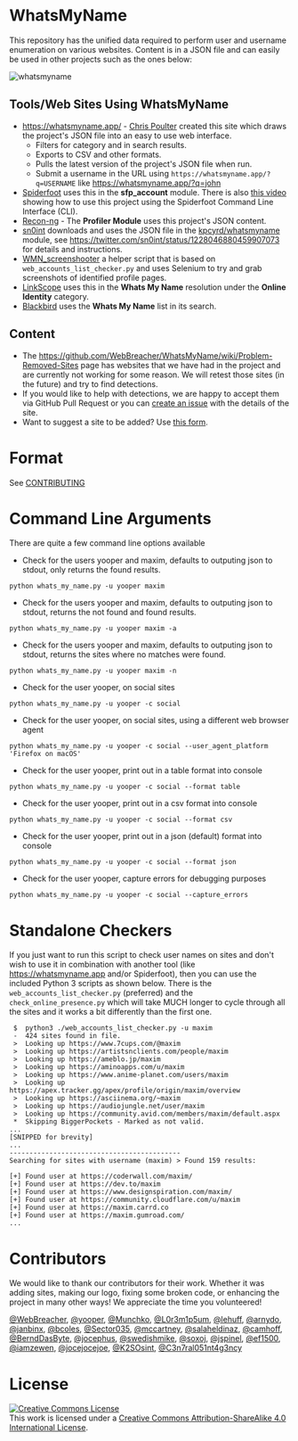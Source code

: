 # WhatsMyName

This repository has the unified data required to perform user and username enumeration on various websites. Content is in a JSON file and can easily be used in other projects such as the ones below:

![whatsmyname](whatsmyname.png)

## Tools/Web Sites Using WhatsMyName

* https://whatsmyname.app/ - [Chris Poulter](https://twitter.com/osintcombine) created this site which draws the project's JSON file into an easy to use web interface.
  * Filters for category and in search results.
  * Exports to CSV and other formats.
  * Pulls the latest version of the project's JSON file when run.
  * Submit a username in the URL using `https://whatsmyname.app/?q=USERNAME` like https://whatsmyname.app/?q=john
* [Spiderfoot](https://github.com/smicallef/spiderfoot) uses this in the **sfp_account** module. There is also [this video](https://asciinema.org/a/295923) showing how to use this project using the Spiderfoot Command Line Interface (CLI).
* [Recon-ng](https://github.com/lanmaster53/recon-ng) - The **Profiler Module** uses this project's JSON content.
* [sn0int](https://github.com/kpcyrd/sn0int) downloads and uses the JSON file in the [kpcyrd/whatsmyname](https://sn0int.com/r/kpcyrd/whatsmyname) module, see https://twitter.com/sn0int/status/1228046880459907073 for details and instructions.
* [WMN_screenshooter](https://github.com/swedishmike/WMN_screenshooter) a helper script that is based on `web_accounts_list_checker.py` and uses Selenium to try and grab screenshots of identified profile pages.
* [LinkScope](https://github.com/AccentuSoft/LinkScope_Client) uses this in the **Whats My Name** resolution under the **Online Identity** category.
* [Blackbird](https://github.com/p1ngul1n0/blackbird) uses the **Whats My Name** list in its search.


## Content

* The https://github.com/WebBreacher/WhatsMyName/wiki/Problem-Removed-Sites page has websites that we have had in the project and are currently not working for some reason. We will retest those sites (in the future) and try to find detections.
* If you would like to help with detections, we are happy to accept them via GitHub Pull Request or you can [create an issue](https://github.com/WebBreacher/WhatsMyName/issues) with the details of the site.
* Want to suggest a site to be added? Use [this form](https://spotinfo.co/535y).

# Format

See [CONTRIBUTING](CONTRIBUTING.md)

# Command Line Arguments
There are quite a few command line options available

- Check for the users yooper and maxim, defaults to outputing json to stdout, only returns the found results. 
 
`python whats_my_name.py -u yooper maxim`

- Check for the users yooper and maxim, defaults to outputing json to stdout, returns the not found and found results.

`python whats_my_name.py -u yooper maxim -a`

- Check for the users yooper and maxim, defaults to outputing json to stdout, returns the sites where no matches were found.

`python whats_my_name.py -u yooper maxim -n`

- Check for the user yooper, on social sites

`python whats_my_name.py -u yooper -c social`


- Check for the user yooper, on social sites, using a different web browser agent

`python whats_my_name.py -u yooper -c social --user_agent_platform 'Firefox on macOS' `

- Check for the user yooper, print out in a table format into console

`python whats_my_name.py -u yooper -c social --format table`

- Check for the user yooper, print out in a csv format into console

`python whats_my_name.py -u yooper -c social --format csv`

- Check for the user yooper, print out in a json (default) format into console

`python whats_my_name.py -u yooper -c social --format json`

- Check for the user yooper, capture errors for debugging purposes

`python whats_my_name.py -u yooper -c social --capture_errors`

# Standalone Checkers
If you just want to run this script to check user names on sites and don't wish to use it in combination with another tool (like https://whatsmyname.app and/or Spiderfoot), then you can use the included Python 3 scripts as shown below. There is the `web_accounts_list_checker.py` (preferred) and the `check_online_presence.py` which will take MUCH longer to cycle through all the sites and it works a bit differently than the first one.

```
 $  python3 ./web_accounts_list_checker.py -u maxim
 -  424 sites found in file.
 >  Looking up https://www.7cups.com/@maxim
 >  Looking up https://artistsnclients.com/people/maxim
 >  Looking up https://ameblo.jp/maxim
 >  Looking up https://aminoapps.com/u/maxim
 >  Looking up https://www.anime-planet.com/users/maxim
 >  Looking up https://apex.tracker.gg/apex/profile/origin/maxim/overview
 >  Looking up https://asciinema.org/~maxim
 >  Looking up https://audiojungle.net/user/maxim
 >  Looking up https://community.avid.com/members/maxim/default.aspx
 *  Skipping BiggerPockets - Marked as not valid.
...
[SNIPPED for brevity]
...
-------------------------------------------
Searching for sites with username (maxim) > Found 159 results:

[+] Found user at https://coderwall.com/maxim/
[+] Found user at https://dev.to/maxim
[+] Found user at https://www.designspiration.com/maxim/
[+] Found user at https://community.cloudflare.com/u/maxim
[+] Found user at https://maxim.carrd.co
[+] Found user at https://maxim.gumroad.com/
...
```

# Contributors
We would like to thank our contributors for their work. Whether it was adding sites, making our logo, fixing some broken code, or enhancing the project in many other ways! We appreciate the time you volunteered!

[@WebBreacher](https://github.com/WebBreacher/), [@yooper](https://github.com/yooper/), [@Munchko](https://github.com/Munchko/), [@L0r3m1p5um](https://github.com/L0r3m1p5um/), [@lehuff](https://github.com/lehuff/), [@arnydo](https://github.com/arnydo), [@janbinx](https://github.com/janbinx/), [@bcoles](https://github.com/bcoles), [@Sector035](https://github.com/sector035/), [@mccartney](https://github.com/mccartney), [@salaheldinaz](https://github.com/salaheldinaz), [@camhoff](https://github.com/spotlightc), [@BerndDasByte](https://github.com/BerndDasByte/), [@jocephus](https://github.com/jocephus/), [@swedishmike](https://github.com/swedishmike/), [@soxoj](https://github.com/soxoj/), [@jspinel](https://github.com/jspinel), [@ef1500](https://github.com/ef1500), [@iamzewen](https://github.com/iamzewen), [@jocejocejoe](https://github.com/jocejocejoe), [@K2SOsint](https://github.com/k2sosint), [@C3n7ral051nt4g3ncy](https://github.com/C3n7ral051nt4g3ncy)

# License
<a rel="license" href="http://creativecommons.org/licenses/by-sa/4.0/"><img alt="Creative Commons License" style="border-width:0" src="https://i.creativecommons.org/l/by-sa/4.0/88x31.png" /></a><br />This work is licensed under a <a rel="license" href="http://creativecommons.org/licenses/by-sa/4.0/">Creative Commons Attribution-ShareAlike 4.0 International License</a>.

